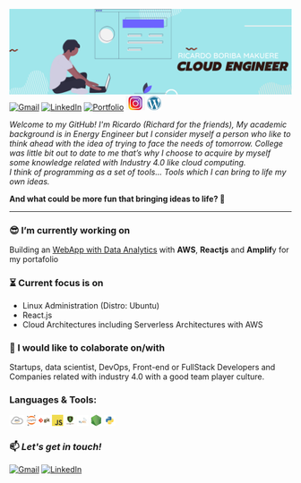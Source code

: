 ![](/assets/Yellow%20and%20Black%20Global%20Response%20Engineer%20LinkedIn%20Banner.png)
[![Gmail](https://img.shields.io/badge/-HOTMAIL-0078D4?style=for-the-badge&logo=microsoft-outlook&logoColor=white)](mailto:rdobmk@gmail.com)
[![LinkedIn](https://img.shields.io/badge/-LINKEDIN-0077B5?style=for-the-badge&logo=linkedin&logoColor=white)](https://www.linkedin.com/in/ricardoboriba/)
[![Portfolio](https://img.shields.io/badge/-PORTFOLIO-E4181E?style=for-the-badge&logo=superuser&logoColor=white)](https://ricardo.iotcloudsolutions.com/)
<a href="https://www.instagram.com/thecloudcomputingway/"><img height="25" src="/assets/instagram.jpg"></a>
<a href="https://ricardoboriba.tk/"><img height="25" src="/assets/wordpress.png"></a>





_Welcome to my GitHub! I'm Ricardo (Richard for the friends), My academic background is in Energy Engineer but I consider myself a person who like to think ahead with the idea of trying to face the needs of tomorrow. College was little bit out to date to me that’s why I choose to acquire by myself some knowledge related with Industry 4.0 like cloud computing.  
I think of programming as a set of tools... Tools which I can bring to life my own ideas._

**And what could be more fun that bringing ideas to life? 🌱**

---

### 😎 I’m currently working on

  Building an [WebApp with Data Analytics](https://github.com/Richardbmk/traveldeals_awsworkshop) with **AWS**, **Reactjs** and **Amplif**y for my portafolio

### ⏳ Current focus is on

- Linux Administration (Distro: Ubuntu)
- React.js
- Cloud Architectures including Serverless Architectures with AWS

### 💼 I would like to colaborate on/with

Startups, data scientist, DevOps, Front-end or FullStack Developers and Companies related with industry 4.0 with a good team player culture.

### Languages & Tools:
<code><img height="20" src="/assets/aws.png"></code>
<code><img height="20" src="/assets/1200px-Jupyter_logo.svg.png"></code>
<code><img height="20" src="/assets/git.png"></code>
<code><img height="20" src="/assets/javascript.png"></code>
<code><img height="20" src="/assets/mongodb.png"></code>
<code><img height="20" src="/assets/mysql.png"></code>
<code><img height="20" src="/assets/nodejs.png"></code>
<code><img height="20" src="/assets/python.png"></code>


### 📫 _Let's get in touch!_
[![Gmail](https://img.shields.io/badge/-OUTLOOK-0078D4?style=flat-square&logo=microsoft-outlook&logoColor=white)](mailto:rdobmk@gmail.com)
[![LinkedIn](https://img.shields.io/badge/-LINKEDIN-0077B5?style=flat-square&logo=linkedin&logoColor=white)](https://www.linkedin.com/in/ricardoboriba/)
